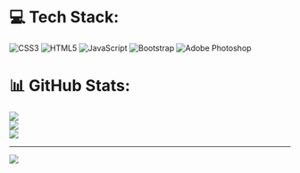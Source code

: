 
# 💻 Tech Stack:
![CSS3](https://img.shields.io/badge/css3-%231572B6.svg?style=for-the-badge&logo=css3&logoColor=white) ![HTML5](https://img.shields.io/badge/html5-%23E34F26.svg?style=for-the-badge&logo=html5&logoColor=white) ![JavaScript](https://img.shields.io/badge/javascript-%23323330.svg?style=for-the-badge&logo=javascript&logoColor=%23F7DF1E) ![Bootstrap](https://img.shields.io/badge/bootstrap-%23563D7C.svg?style=for-the-badge&logo=bootstrap&logoColor=white) ![Adobe Photoshop](https://img.shields.io/badge/adobephotoshop-%2331A8FF.svg?style=for-the-badge&logo=adobephotoshop&logoColor=white)
# 📊 GitHub Stats:
![](https://github-readme-stats.vercel.app/api?username=akakigogatishvili&theme=dark&hide_border=false&include_all_commits=false&count_private=false)<br/>
![](https://github-readme-streak-stats.herokuapp.com/?user=akakigogatishvili&theme=dark&hide_border=false)<br/>
![](https://github-readme-stats.vercel.app/api/top-langs/?username=akakigogatishvili&theme=dark&hide_border=false&include_all_commits=false&count_private=false&layout=compact)

---
[![](https://visitcount.itsvg.in/api?id=akakigogatishvili&icon=0&color=0)](https://visitcount.itsvg.in)

<!-- Proudly created with GPRM ( https://gprm.itsvg.in ) -->

